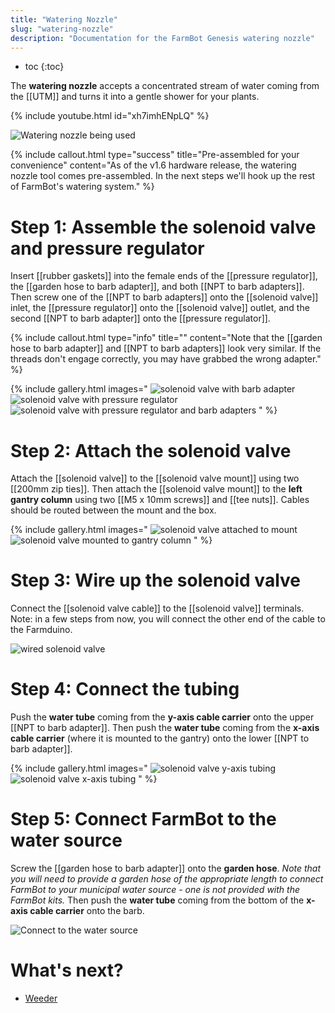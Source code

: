 ```yaml
---
title: "Watering Nozzle"
slug: "watering-nozzle"
description: "Documentation for the FarmBot Genesis watering nozzle"
---
```


* toc
{:toc}

The **watering nozzle** accepts a concentrated stream of water coming from the [[UTM]] and turns it into a gentle shower for your plants.

{% include youtube.html id="xh7imhENpLQ" %}

![Watering nozzle being used](_images/watering_nozzle_being_used.jpg)

{%
include callout.html
type="success"
title="Pre-assembled for your convenience"
content="As of the v1.6 hardware release, the watering nozzle tool comes pre-assembled. In the next steps we'll hook up the rest of FarmBot's watering system."
%}

# Step 1: Assemble the solenoid valve and pressure regulator

Insert [[rubber gaskets]] into the female ends of the [[pressure regulator]], the [[garden hose to barb adapter]], and both [[NPT to barb adapters]]. Then screw one of the [[NPT to barb adapters]] onto the [[solenoid valve]] inlet, the [[pressure regulator]] onto the [[solenoid valve]] outlet, and the second [[NPT to barb adapter]] onto the [[pressure regulator]].

{%
include callout.html
type="info"
title=""
content="Note that the [[garden hose to barb adapter]] and [[NPT to barb adapters]] look very similar. If the threads don't engage correctly, you may have grabbed the wrong adapter."
%}

{% include gallery.html images="
![solenoid valve with barb adapter](_images/solenoid_valve_with_barb_adapter.png)
![solenoid valve with pressure regulator](_images/solenoid_valve_with_pressure_regulator.png)
![solenoid valve with pressure regulator and barb adapters](_images/solenoid_valve_with_pressure_regulator_and_barb_adapters.png)
" %}

# Step 2: Attach the solenoid valve
Attach the [[solenoid valve]] to the [[solenoid valve mount]] using two [[200mm zip ties]]. Then attach the [[solenoid valve mount]] to the **left gantry column** using two [[M5 x 10mm screws]] and [[tee nuts]]. Cables should be routed between the mount and the box.

{% include gallery.html images="
![solenoid valve attached to mount](_images/solenoid_valve_attached_to_mount.jpeg)
![solenoid valve mounted to gantry column](_images/solenoid_valve_mounted_to_gantry_column.png)
" %}

# Step 3: Wire up the solenoid valve

Connect the [[solenoid valve cable]] to the [[solenoid valve]] terminals. Note: in a few steps from now, you will connect the other end of the cable to the Farmduino.

![wired solenoid valve](_images/wired_solenoid_valve.png)

# Step 4: Connect the tubing

Push the **water tube** coming from the **y-axis cable carrier** onto the upper [[NPT to barb adapter]]. Then push the **water tube** coming from the **x-axis cable carrier** (where it is mounted to the gantry) onto the lower [[NPT to barb adapter]].

{% include gallery.html images="
![solenoid valve y-axis tubing](_images/solenoid_valve_y-axis_tubing.png)
![solenoid valve x-axis tubing](_images/solenoid_valve_x-axis_tubing.png)
" %}

# Step 5: Connect FarmBot to the water source

Screw the [[garden hose to barb adapter]] onto the **garden hose**. *Note that you will need to provide a garden hose of the appropriate length to connect FarmBot to your municipal water source - one is not provided with the FarmBot kits.* Then push the **water tube** coming from the bottom of the **x-axis cable carrier** onto the barb.

![Connect to the water source](_images/connect_to_the_water_source.png)

# What's next?

 * [Weeder](weeder.md)
